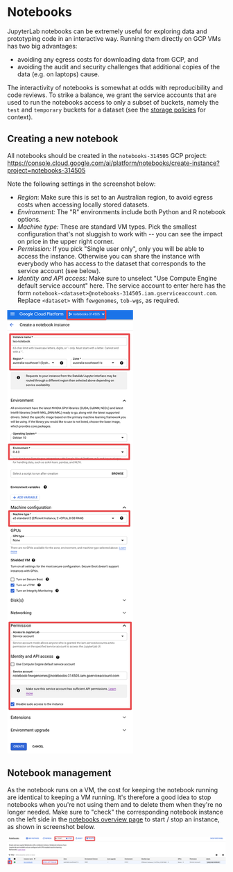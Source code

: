 # Notebooks

JupyterLab notebooks can be extremely useful for exploring data and prototyping code in an interactive way. Running them directly on GCP VMs has two big advantages:

- avoiding any egress costs for downloading data from GCP, and
- avoiding the audit and security challenges that additional copies of the data (e.g. on laptops) cause.

The interactivity of notebooks is somewhat at odds with reproducibility and code reviews. To strike a balance, we grant the service accounts that are used to run the notebooks access to only a subset of buckets, namely the `test` and `temporary` buckets for a dataset (see the [storage policies](storage_policies) for context).

## Creating a new notebook

All notebooks should be created in the `notebooks-314505` GCP project:
https://console.cloud.google.com/ai/platform/notebooks/create-instance?project=notebooks-314505

Note the following settings in the screenshot below:

- _Region_: Make sure this is set to an Australian region, to avoid egress costs when accessing locally stored datasets.
- _Environment:_ The "R" environments include both Python and R notebook options.
- _Machine type:_ These are standard VM types. Pick the smallest configuration that's not sluggish to work with -- you can see the impact on price in the upper right corner.
- _Permission:_ If you pick "Single user only", only you will be able to access the instance. Otherwise you can share the instance with everybody who has access to the dataset that corresponds to the service account (see below).
- _Identity and API access:_ Make sure to unselect "Use Compute Engine default service account" here. The service account to enter here has the form `notebook-<dataset>@notebooks-314505.iam.gserviceaccount.com`. Replace `<dataset>` with `fewgenomes`, `tob-wgs`, as required.

![notebook creation](figures/notebook_creation.png)

## Notebook management

As the notebook runs on a VM, the cost for keeping the notebook running are identical to keeping a VM running. It's therefore a good idea to stop notebooks when you're not using them and to delete them when they're no longer needed. Make sure to "check" the corresponding notebook instance on the left side in the [notebooks overview page](https://console.cloud.google.com/vertex-ai/notebooks/list/instances?project=notebooks-314505) to start / stop an instance, as shown in screenshot below.

![notebook management](figures/notebook_management.png)
